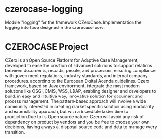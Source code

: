czerocase-logging
==============

Module "logging" for the framework CZeroCase.
Implementation the logging interface designed in the czerocase-core.


CZEROCASE Project
=================
CZero is an Open Source Platform for Adaptive Case Management, developed to ease the creation of advanced solutions
to support relations between documents, records, people, and processes, ensuring compliance with government regulations,
industry standards, and internal company procedures, according to the European Digital Agenda guidelines.
Czero framework, based on Java environment, integrate the most modern solutions like OSGI, CMIS, WSS, LDAP, 
enabling designer and developers to build, in easy and intuitive way, innovative solution for document and process management.
The pattern-based approach will involve a wide community interested in creating market specific solution using modularity and
extensibility approach, but with a incredible faster time to production.Due to its Open source nature,
Czero will avoid any risk of dependency on product by vendors and you be free to choose your own decisions,
having always at disposal source code and data to manage every transition.
